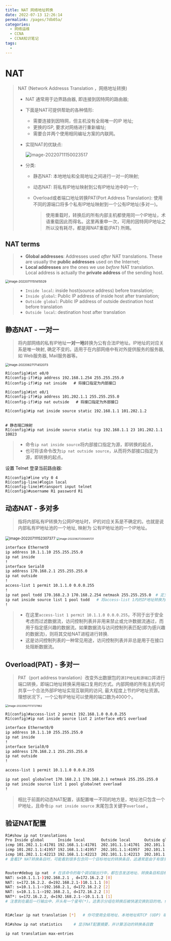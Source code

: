 ```yaml
---
title: NAT 网络地址转换
date: 2022-07-13 12:26:14
permalink: /pages/7db05a/
categories:
  - 网络运维
  - CCNA
  - CCNA知识笔记
tags:
  - 
---
```

# NAT

>   NAT (Network Addresss Translation ，网络地址转换)
>
>   -   NAT 通常用于边界路由器, 即连接到因特网的路由器;
>
>   -   下面是NAT可提供帮助的各种情形:
>
>       -   需要连接到因特网，但主机没有全局唯一的IP 地址;
>       -   更换的ISP, 要求对网络进行重新编址;
>       -   需要合并两个使用相同编址方案的内联网。
>
>   -   实现NAT的优缺点:
>
>       ![image-20220711150023517](https://cdn.jsdelivr.net/gh/Wolfxin/MyPicGo/img/202207111500596.png)
>
>   -   分类:
>
>       -   静态NAT: 本地地址和全局地址之间进行一对一的映射;
>
>       -   动态NAT: 将私有IP地址映射到公有IP地址池中的一个;
>
>       -   Overload或者端口地址转换PAT(Port Address Translation): 使用不同的源端口将多个私有IP地址映射到一个公有IP地址(多对一)。
>
>           >   使用重载时，转换后的所有内部主机都使用同一个IP地址，术语重载因此而得名。这里再重申一次，可用的因特网IP地址之所以没有耗尽，都是拜NAT重载(PAT) 所赐。

## NAT terms

>   -   **Global addresses**: Addresses used *after* NAT translations. These are usually the **public addresses** used on the Internet;
>   -   **Local addresses** are the ones we use *before* NAT translation. Local address is actually the **private address** of the sending host.

<img src="https://cdn.jsdelivr.net/gh/Wolfxin/MyPicGo/img/202207111514611.png" alt="image-20220711151415529" style="zoom:67%;" />

>   -   `Inside local`: inside host(source address) before translation;
>   -   `Inside global`: Public IP address of inside host after translation;
>   -   `Outside global`: Public IP address of outside destination host before translation
>   -   `Outside local`: destination host after translation

## 静态NAT - 一对一

>   将内部网络的私有IP地址**一对一地**转换为公有合法IP地址。IP地址的对应关系是唯一映射, 确定不变的。适用于在内部网络中有对外提供服务的服务器, 如 Web服务器, Mail服务器等。

<img src="https://cdn.jsdelivr.net/gh/Wolfxin/MyPicGo/img/image-20220627171452073.png" alt="image-20220627171452073" style="zoom:67%;" />

```shell
R1(config)#int e0/0
R1(config-if)#ip address 192.168.1.254 255.255.255.0
R1(config-if)#ip nat inside   # 将接口指定为内部接口

R1(config)#int e0/1
R1(config-if)#ip address 101.202.1.1 255.255.255.0
R1(config-if)#ip nat outside   # 将接口指定为外部接口

R1(config)#ip nat inside source static 192.168.1.1 101.202.1.2

    
# 静态端口映射
R1(config)#ip nat inside source static tcp 192.168.1.1 23 101.202.1.1 10023
```

>   -   命令`ip nat inside source`将内部接口指定为源，即转换的起点，
>   -   也可将该命令改为`ip nat outside source`，从而将外部接口指定为源，即转换的起点。

设置 Telnet 登录当前路由器:

```shell
R1(config)#line vty 0 4
R1(config-line)#login local 
R1(config-line)#transport input telnet 
R1(config)#username R1 password R1
```



## 动态NAT - 多对多

>   指将内部私有IP转换为公网IP地址时，IP的对应关系是不确定的。也就是说 内部私有IP地址池的一个地址, 映射为 公有IP地址池的一个IP地址。

<img src="https://cdn.jsdelivr.net/gh/Wolfxin/MyPicGo/img/202207111523475.png" alt="image-20220711152307377" style="zoom:80%;" />

<img src="https://cdn.jsdelivr.net/gh/Wolfxin/MyPicGo/img/image-20220627200445721.png" alt="image-20220627200445721" style="zoom:57%;" />

```sh
interface Ethernet0
ip address 10.1.1.10 255.255.255.0
ip nat inside
!
interface Serial0
ip address 170.168.2.1 255.255.255.0
ip nat outside
!
access-list 1 permit 10.1.1.0 0.0.0.255
!
ip nat pool todd 170.168.2.3 170.168.2.254 netmask 255.255.255.0  # 定义一个公共IP地址池
ip nat inside source list 1 pool todd   # 将access-list 1内的IP地址转换为NAT地址池todd中的一个可用的公有IP地址
!
```

>   -   在这里`access-list 1 permit 10.1.1.0 0.0.0.255`，不同于出于安全考虑而过滤数据流，访问控制列表并非用来禁止或允许数据流通过，而用于指定感兴趣的数据流。如果数据流与访问控制列表匹配(即为感兴趣的数据流)，则将其交给NAT进程进行转换.
>   -   这是访问控制列表的一种常见用途，访问控制列表并非总是用于在接口处阻断数据流。

## Overload(PAT) - 多对一

>   PAT（port address translation）改变外出数据包的`源IP地址和源端口`并进行端口转换，即端口地址转换采用端口复用的方式。内部网络的所有主机均可共享一个合法外部IP地址实现互联网的访问, 最大程度上节约IP地址资源。理想状况下，一个公有IP地址可以使用的端口数为4000个。

<img src="https://cdn.jsdelivr.net/gh/Wolfxin/MyPicGo/img/image-20220627173727862.png" alt="image-20220627173727862" style="zoom:57%;" />

```shell
R1(config)#access-list 2 permit 192.168.1.0 0.0.0.255 
R1(config)#ip nat inside source list 2 interface e0/1 overload
```



```sh
interface Ethernet0/0
ip address 10.1.1.10 255.255.255.0
ip nat inside
!
interface Serial0/0
ip address 170.168.2.1 255.255.255.0
ip nat outside
!

access-list 1 permit 10.1.1.0 0.0.0.255

ip nat pool globalnet 170.168.2.1 170.168.2.1 netmask 255.255.255.0
ip nat inside source list 1 pool globalnet overload
!
```

>   相比于前面的动态NAT配置，该配置唯一不同的地方是，地址池只包含一个IP地址，且命令`ip nat inside source` 末尾包含关键字`overload` 。

## 验证NAT配置

```sh
R1#show ip nat translations 
Pro Inside global      Inside local       Outside local      Outside global
icmp 101.202.1.1:41701 192.168.1.1:41701  202.101.1.1:41701  202.101.1.1:41701
icmp 101.202.1.1:41957 192.168.1.1:41957  202.101.1.1:41957  202.101.1.1:41957
icmp 101.202.1.1:42213 192.168.1.1:42213  202.101.1.1:42213  202.101.1.1:42213
# 查看IP NAT转换条目时，可能看到很多包含同一个目标地址的转换条目，这通常是由于有很多到同一台服务器的连接。


Router#debug ip nat  # 在该命令的每个调试输出行中，都包含发送地址、转换条目和目标地址
NAT: s=10.1.1.1-)192.168.2.1 , d=172.16.2.2 [0]
NAT: s=172.16.2.2. d=192.168.2.1-)10.1.1.1 [0]
NAT: s=10.1.1.1->192.168.2.1, d=172.16.2.2 [2]
NAT: s=10.1.1.1->192.168.2.1, d=172.16.2.2 [3]
NAT*: s=172.16.2.2, d=192.168.2.1->10.1.1.1 [1]
# 注意到在最后一行输出中，开头有一个星号(*)。这表示分组在转换后被快速交换到目的地。什么是快速交换呢?下面简要地解释一下。快速交换有很多名称，也被称为基于缓存的交换，而另一个更准确的名称是"路由一次，交换多次"。在思科路由器上，使用快速交换进程来缓存第3层路由选择信息，供第2层进程使用，这旨在避免每次转发分组时都对路由选择表进行分析，让路由器能够快速转发分组。以进程方式交换分组(在路由选择表中查找)时，将相关的信息存储在缓存中，供以后使用，以提高路由选择速度。


R1#clear ip nat translation [*]   # 你可使用全局地址、本地地址和TCP (UDP) 端口指定要清除特定的转换条目，也可使用星号( * )清除所有的转换条目。然而，该命令只清除动态转换条目，而不会清除静态转换条目。

R1#show ip nat statistics     # 显示NAT配置摘要，并计算活动的转换条目数

ip nat translation max-entries
```


